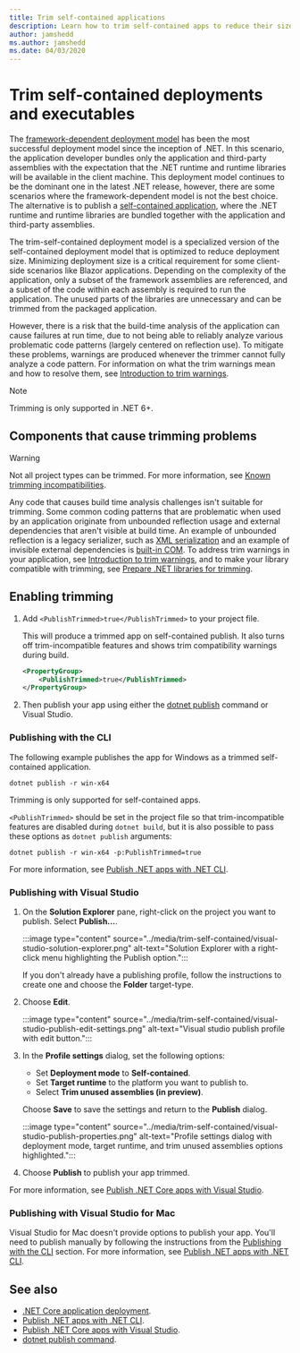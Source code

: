 ```yaml
---
title: Trim self-contained applications
description: Learn how to trim self-contained apps to reduce their size. .NET Core bundles the runtime with an app that is published self-contained and generally includes more of the runtime then is necessary.
author: jamshedd
ms.author: jamshedd
ms.date: 04/03/2020
---
```

# Trim self-contained deployments and executables

The [framework-dependent deployment model](../index.md#publish-framework-dependent) has been the most successful deployment model since the inception of .NET. In this scenario, the application developer bundles only the application and third-party assemblies with the expectation that the .NET runtime and runtime libraries will be available in the client machine. This deployment model continues to be the dominant one in the latest .NET release, however, there are some scenarios where the framework-dependent model is not the best choice. The alternative is to publish a [self-contained application](../index.md#publish-self-contained), where the .NET runtime and runtime libraries are bundled together with the application and third-party assemblies.

The trim-self-contained deployment model is a specialized version of the self-contained deployment model that is optimized to reduce deployment size. Minimizing deployment size is a critical requirement for some client-side scenarios like Blazor applications. Depending on the complexity of the application, only a subset of the framework assemblies are referenced, and a subset of the code within each assembly is required to run the application. The unused parts of the libraries are unnecessary and can be trimmed from the packaged application.

However, there is a risk that the build-time analysis of the application can cause failures at run time, due to not being able to reliably analyze various problematic code patterns (largely centered on reflection use). To mitigate these problems, warnings are produced whenever the trimmer cannot fully analyze a code pattern. For information on what the trim warnings mean and how to resolve them, see [Introduction to trim warnings](fixing-warnings.md).

> [!NOTE]
> Trimming is only supported in .NET 6+.

## Components that cause trimming problems

> [!WARNING]
> Not all project types can be trimmed. For more information, see [Known trimming incompatibilities](incompatibilities.md).

Any code that causes build time analysis challenges isn't suitable for trimming. Some common coding patterns that are problematic when used by an application originate from unbounded reflection usage and external dependencies that aren't visible at build time. An example of unbounded reflection is a legacy serializer, such as [XML serialization](../../../standard/serialization/introducing-xml-serialization.md) and an example of invisible external dependencies is [built-in COM](../../../standard/native-interop/cominterop.md). To address trim warnings in your application, see [Introduction to trim warnings](fixing-warnings.md), and to make your library compatible with trimming, see [Prepare .NET libraries for trimming](prepare-libraries-for-trimming.md).

## Enabling trimming

01. Add `<PublishTrimmed>true</PublishTrimmed>` to your project file.

    This will produce a trimmed app on self-contained publish. It also turns off trim-incompatible features and shows trim compatibility warnings during build.

    ```xml
    <PropertyGroup>
        <PublishTrimmed>true</PublishTrimmed>
    </PropertyGroup>
    ```

02. Then publish your app using either the [dotnet publish](../../tools/dotnet-publish.md) command or Visual Studio.

### Publishing with the CLI

The following example publishes the app for Windows as a trimmed self-contained application.

`dotnet publish -r win-x64`

Trimming is only supported for self-contained apps.

`<PublishTrimmed>` should be set in the project file so that trim-incompatible features are disabled during `dotnet build`, but it is also possible to pass these options as `dotnet publish` arguments:

`dotnet publish -r win-x64 -p:PublishTrimmed=true`

For more information, see [Publish .NET apps with .NET CLI](../deploy-with-cli.md).

### Publishing with Visual Studio

01. On the **Solution Explorer** pane, right-click on the project you want to publish. Select **Publish...**.

    :::image type="content" source="../media/trim-self-contained/visual-studio-solution-explorer.png" alt-text="Solution Explorer with a right-click menu highlighting the Publish option.":::

    If you don't already have a publishing profile, follow the instructions to create one and choose the **Folder** target-type.

01. Choose **Edit**.

    :::image type="content" source="../media/trim-self-contained/visual-studio-publish-edit-settings.png" alt-text="Visual studio publish profile with edit button.":::

01. In the **Profile settings** dialog, set the following options:

    - Set **Deployment mode** to **Self-contained**.
    - Set **Target runtime** to the platform you want to publish to.
    - Select **Trim unused assemblies (in preview)**.

    Choose **Save** to save the settings and return to the **Publish** dialog.

    :::image type="content" source="../media/trim-self-contained/visual-studio-publish-properties.png" alt-text="Profile settings dialog with deployment mode, target runtime, and trim unused assemblies options highlighted.":::

01. Choose **Publish** to publish your app trimmed.

For more information, see [Publish .NET Core apps with Visual Studio](../deploy-with-vs.md).

### Publishing with Visual Studio for Mac

Visual Studio for Mac doesn't provide options to publish your app. You'll need to publish manually by following the instructions from the [Publishing with the CLI](#publishing-with-the-cli) section. For more information, see [Publish .NET apps with .NET CLI](../deploy-with-cli.md).

## See also

- [.NET Core application deployment](../index.md).
- [Publish .NET apps with .NET CLI](../deploy-with-cli.md).
- [Publish .NET Core apps with Visual Studio](../deploy-with-vs.md).
- [dotnet publish command](../../tools/dotnet-publish.md).
